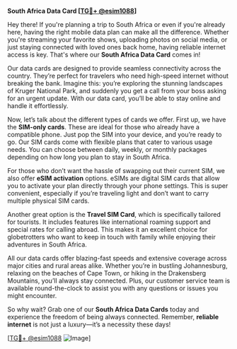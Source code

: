 **South Africa Data Card [[TG💪+ @esim1088](https://t.me/s/esim1088)]**

Hey there! If you're planning a trip to South Africa or even if you're already here, having the right mobile data plan can make all the difference. Whether you're streaming your favorite shows, uploading photos on social media, or just staying connected with loved ones back home, having reliable internet access is key. That's where our **South Africa Data Card** comes in!

Our data cards are designed to provide seamless connectivity across the country. They’re perfect for travelers who need high-speed internet without breaking the bank. Imagine this: you’re exploring the stunning landscapes of Kruger National Park, and suddenly you get a call from your boss asking for an urgent update. With our data card, you’ll be able to stay online and handle it effortlessly.

Now, let’s talk about the different types of cards we offer. First up, we have the **SIM-only cards**. These are ideal for those who already have a compatible phone. Just pop the SIM into your device, and you’re ready to go. Our SIM cards come with flexible plans that cater to various usage needs. You can choose between daily, weekly, or monthly packages depending on how long you plan to stay in South Africa.

For those who don’t want the hassle of swapping out their current SIM, we also offer **eSIM activation** options. eSIMs are digital SIM cards that allow you to activate your plan directly through your phone settings. This is super convenient, especially if you’re traveling light and don’t want to carry multiple physical SIM cards.

Another great option is the **Travel SIM Card**, which is specifically tailored for tourists. It includes features like international roaming support and special rates for calling abroad. This makes it an excellent choice for globetrotters who want to keep in touch with family while enjoying their adventures in South Africa.

All our data cards offer blazing-fast speeds and extensive coverage across major cities and rural areas alike. Whether you’re in bustling Johannesburg, relaxing on the beaches of Cape Town, or hiking in the Drakensberg Mountains, you’ll always stay connected. Plus, our customer service team is available round-the-clock to assist you with any questions or issues you might encounter.

So why wait? Grab one of our **South Africa Data Cards** today and experience the freedom of being always connected. Remember, **reliable internet** is not just a luxury—it’s a necessity these days!

[[TG💪+ @esim1088](https://t.me/s/esim1088) ![Image](https://i.postimg.cc/Y0z9fWf4/image.png)]